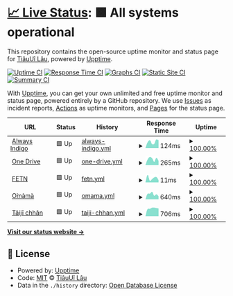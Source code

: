 # [📈 Live Status](https://uptime.tiaui.co): <!--live status--> **🟩 All systems operational**

This repository contains the open-source uptime monitor and status page for [TiâuUî Lâu](https://tiaui.co), powered by [Upptime](https://github.com/upptime/upptime).

[![Uptime CI](https://github.com/watain666/upptime/workflows/Uptime%20CI/badge.svg)](https://github.com/watain666/upptime/actions?query=workflow%3A%22Uptime+CI%22)
[![Response Time CI](https://github.com/watain666/upptime/workflows/Response%20Time%20CI/badge.svg)](https://github.com/watain666/upptime/actions?query=workflow%3A%22Response+Time+CI%22)
[![Graphs CI](https://github.com/watain666/upptime/workflows/Graphs%20CI/badge.svg)](https://github.com/watain666/upptime/actions?query=workflow%3A%22Graphs+CI%22)
[![Static Site CI](https://github.com/watain666/upptime/workflows/Static%20Site%20CI/badge.svg)](https://github.com/watain666/upptime/actions?query=workflow%3A%22Static+Site+CI%22)
[![Summary CI](https://github.com/watain666/upptime/workflows/Summary%20CI/badge.svg)](https://github.com/watain666/upptime/actions?query=workflow%3A%22Summary+CI%22)

With [Upptime](https://upptime.js.org), you can get your own unlimited and free uptime monitor and status page, powered entirely by a GitHub repository. We use [Issues](https://github.com/watain666/upptime/issues) as incident reports, [Actions](https://github.com/watain666/upptime/actions) as uptime monitors, and [Pages](https://uptime.tiaui.co) for the status page.

<!--start: status pages-->
<!-- This summary is generated by Upptime (https://github.com/upptime/upptime) -->
<!-- Do not edit this manually, your changes will be overwritten -->
<!-- prettier-ignore -->
| URL | Status | History | Response Time | Uptime |
| --- | ------ | ------- | ------------- | ------ |
| <img alt="" src="https://icons.duckduckgo.com/ip3/tiaui.co.ico" height="13"> [Always Indigo](https://tiaui.co) | 🟩 Up | [always-indigo.yml](https://github.com/watain666/upptime/commits/HEAD/history/always-indigo.yml) | <details><summary><img alt="Response time graph" src="./graphs/always-indigo/response-time-week.png" height="20"> 124ms</summary><br><a href="https://uptime.tiaui.co/history/always-indigo"><img alt="Response time 115" src="https://img.shields.io/endpoint?url=https%3A%2F%2Fraw.githubusercontent.com%2Fwatain666%2Fupptime%2FHEAD%2Fapi%2Falways-indigo%2Fresponse-time.json"></a><br><a href="https://uptime.tiaui.co/history/always-indigo"><img alt="24-hour response time 169" src="https://img.shields.io/endpoint?url=https%3A%2F%2Fraw.githubusercontent.com%2Fwatain666%2Fupptime%2FHEAD%2Fapi%2Falways-indigo%2Fresponse-time-day.json"></a><br><a href="https://uptime.tiaui.co/history/always-indigo"><img alt="7-day response time 124" src="https://img.shields.io/endpoint?url=https%3A%2F%2Fraw.githubusercontent.com%2Fwatain666%2Fupptime%2FHEAD%2Fapi%2Falways-indigo%2Fresponse-time-week.json"></a><br><a href="https://uptime.tiaui.co/history/always-indigo"><img alt="30-day response time 119" src="https://img.shields.io/endpoint?url=https%3A%2F%2Fraw.githubusercontent.com%2Fwatain666%2Fupptime%2FHEAD%2Fapi%2Falways-indigo%2Fresponse-time-month.json"></a><br><a href="https://uptime.tiaui.co/history/always-indigo"><img alt="1-year response time 115" src="https://img.shields.io/endpoint?url=https%3A%2F%2Fraw.githubusercontent.com%2Fwatain666%2Fupptime%2FHEAD%2Fapi%2Falways-indigo%2Fresponse-time-year.json"></a></details> | <details><summary><a href="https://uptime.tiaui.co/history/always-indigo">100.00%</a></summary><a href="https://uptime.tiaui.co/history/always-indigo"><img alt="All-time uptime 100.00%" src="https://img.shields.io/endpoint?url=https%3A%2F%2Fraw.githubusercontent.com%2Fwatain666%2Fupptime%2FHEAD%2Fapi%2Falways-indigo%2Fuptime.json"></a><br><a href="https://uptime.tiaui.co/history/always-indigo"><img alt="24-hour uptime 100.00%" src="https://img.shields.io/endpoint?url=https%3A%2F%2Fraw.githubusercontent.com%2Fwatain666%2Fupptime%2FHEAD%2Fapi%2Falways-indigo%2Fuptime-day.json"></a><br><a href="https://uptime.tiaui.co/history/always-indigo"><img alt="7-day uptime 100.00%" src="https://img.shields.io/endpoint?url=https%3A%2F%2Fraw.githubusercontent.com%2Fwatain666%2Fupptime%2FHEAD%2Fapi%2Falways-indigo%2Fuptime-week.json"></a><br><a href="https://uptime.tiaui.co/history/always-indigo"><img alt="30-day uptime 100.00%" src="https://img.shields.io/endpoint?url=https%3A%2F%2Fraw.githubusercontent.com%2Fwatain666%2Fupptime%2FHEAD%2Fapi%2Falways-indigo%2Fuptime-month.json"></a><br><a href="https://uptime.tiaui.co/history/always-indigo"><img alt="1-year uptime 100.00%" src="https://img.shields.io/endpoint?url=https%3A%2F%2Fraw.githubusercontent.com%2Fwatain666%2Fupptime%2FHEAD%2Fapi%2Falways-indigo%2Fuptime-year.json"></a></details>
| <img alt="" src="https://icons.duckduckgo.com/ip3/d.tiaui.co.ico" height="13"> [One Drive](https://d.tiaui.co/) | 🟩 Up | [one-drive.yml](https://github.com/watain666/upptime/commits/HEAD/history/one-drive.yml) | <details><summary><img alt="Response time graph" src="./graphs/one-drive/response-time-week.png" height="20"> 265ms</summary><br><a href="https://uptime.tiaui.co/history/one-drive"><img alt="Response time 509" src="https://img.shields.io/endpoint?url=https%3A%2F%2Fraw.githubusercontent.com%2Fwatain666%2Fupptime%2FHEAD%2Fapi%2Fone-drive%2Fresponse-time.json"></a><br><a href="https://uptime.tiaui.co/history/one-drive"><img alt="24-hour response time 282" src="https://img.shields.io/endpoint?url=https%3A%2F%2Fraw.githubusercontent.com%2Fwatain666%2Fupptime%2FHEAD%2Fapi%2Fone-drive%2Fresponse-time-day.json"></a><br><a href="https://uptime.tiaui.co/history/one-drive"><img alt="7-day response time 265" src="https://img.shields.io/endpoint?url=https%3A%2F%2Fraw.githubusercontent.com%2Fwatain666%2Fupptime%2FHEAD%2Fapi%2Fone-drive%2Fresponse-time-week.json"></a><br><a href="https://uptime.tiaui.co/history/one-drive"><img alt="30-day response time 733" src="https://img.shields.io/endpoint?url=https%3A%2F%2Fraw.githubusercontent.com%2Fwatain666%2Fupptime%2FHEAD%2Fapi%2Fone-drive%2Fresponse-time-month.json"></a><br><a href="https://uptime.tiaui.co/history/one-drive"><img alt="1-year response time 509" src="https://img.shields.io/endpoint?url=https%3A%2F%2Fraw.githubusercontent.com%2Fwatain666%2Fupptime%2FHEAD%2Fapi%2Fone-drive%2Fresponse-time-year.json"></a></details> | <details><summary><a href="https://uptime.tiaui.co/history/one-drive">100.00%</a></summary><a href="https://uptime.tiaui.co/history/one-drive"><img alt="All-time uptime 99.65%" src="https://img.shields.io/endpoint?url=https%3A%2F%2Fraw.githubusercontent.com%2Fwatain666%2Fupptime%2FHEAD%2Fapi%2Fone-drive%2Fuptime.json"></a><br><a href="https://uptime.tiaui.co/history/one-drive"><img alt="24-hour uptime 100.00%" src="https://img.shields.io/endpoint?url=https%3A%2F%2Fraw.githubusercontent.com%2Fwatain666%2Fupptime%2FHEAD%2Fapi%2Fone-drive%2Fuptime-day.json"></a><br><a href="https://uptime.tiaui.co/history/one-drive"><img alt="7-day uptime 100.00%" src="https://img.shields.io/endpoint?url=https%3A%2F%2Fraw.githubusercontent.com%2Fwatain666%2Fupptime%2FHEAD%2Fapi%2Fone-drive%2Fuptime-week.json"></a><br><a href="https://uptime.tiaui.co/history/one-drive"><img alt="30-day uptime 99.14%" src="https://img.shields.io/endpoint?url=https%3A%2F%2Fraw.githubusercontent.com%2Fwatain666%2Fupptime%2FHEAD%2Fapi%2Fone-drive%2Fuptime-month.json"></a><br><a href="https://uptime.tiaui.co/history/one-drive"><img alt="1-year uptime 99.65%" src="https://img.shields.io/endpoint?url=https%3A%2F%2Fraw.githubusercontent.com%2Fwatain666%2Fupptime%2FHEAD%2Fapi%2Fone-drive%2Fuptime-year.json"></a></details>
| <img alt="" src="https://icons.duckduckgo.com/ip3/null.ico" height="13"> [FETN](www.fetn.co) | 🟩 Up | [fetn.yml](https://github.com/watain666/upptime/commits/HEAD/history/fetn.yml) | <details><summary><img alt="Response time graph" src="./graphs/fetn/response-time-week.png" height="20"> 11ms</summary><br><a href="https://uptime.tiaui.co/history/fetn"><img alt="Response time 17" src="https://img.shields.io/endpoint?url=https%3A%2F%2Fraw.githubusercontent.com%2Fwatain666%2Fupptime%2FHEAD%2Fapi%2Ffetn%2Fresponse-time.json"></a><br><a href="https://uptime.tiaui.co/history/fetn"><img alt="24-hour response time 8" src="https://img.shields.io/endpoint?url=https%3A%2F%2Fraw.githubusercontent.com%2Fwatain666%2Fupptime%2FHEAD%2Fapi%2Ffetn%2Fresponse-time-day.json"></a><br><a href="https://uptime.tiaui.co/history/fetn"><img alt="7-day response time 11" src="https://img.shields.io/endpoint?url=https%3A%2F%2Fraw.githubusercontent.com%2Fwatain666%2Fupptime%2FHEAD%2Fapi%2Ffetn%2Fresponse-time-week.json"></a><br><a href="https://uptime.tiaui.co/history/fetn"><img alt="30-day response time 14" src="https://img.shields.io/endpoint?url=https%3A%2F%2Fraw.githubusercontent.com%2Fwatain666%2Fupptime%2FHEAD%2Fapi%2Ffetn%2Fresponse-time-month.json"></a><br><a href="https://uptime.tiaui.co/history/fetn"><img alt="1-year response time 17" src="https://img.shields.io/endpoint?url=https%3A%2F%2Fraw.githubusercontent.com%2Fwatain666%2Fupptime%2FHEAD%2Fapi%2Ffetn%2Fresponse-time-year.json"></a></details> | <details><summary><a href="https://uptime.tiaui.co/history/fetn">100.00%</a></summary><a href="https://uptime.tiaui.co/history/fetn"><img alt="All-time uptime 99.86%" src="https://img.shields.io/endpoint?url=https%3A%2F%2Fraw.githubusercontent.com%2Fwatain666%2Fupptime%2FHEAD%2Fapi%2Ffetn%2Fuptime.json"></a><br><a href="https://uptime.tiaui.co/history/fetn"><img alt="24-hour uptime 100.00%" src="https://img.shields.io/endpoint?url=https%3A%2F%2Fraw.githubusercontent.com%2Fwatain666%2Fupptime%2FHEAD%2Fapi%2Ffetn%2Fuptime-day.json"></a><br><a href="https://uptime.tiaui.co/history/fetn"><img alt="7-day uptime 100.00%" src="https://img.shields.io/endpoint?url=https%3A%2F%2Fraw.githubusercontent.com%2Fwatain666%2Fupptime%2FHEAD%2Fapi%2Ffetn%2Fuptime-week.json"></a><br><a href="https://uptime.tiaui.co/history/fetn"><img alt="30-day uptime 100.00%" src="https://img.shields.io/endpoint?url=https%3A%2F%2Fraw.githubusercontent.com%2Fwatain666%2Fupptime%2FHEAD%2Fapi%2Ffetn%2Fuptime-month.json"></a><br><a href="https://uptime.tiaui.co/history/fetn"><img alt="1-year uptime 99.86%" src="https://img.shields.io/endpoint?url=https%3A%2F%2Fraw.githubusercontent.com%2Fwatain666%2Fupptime%2FHEAD%2Fapi%2Ffetn%2Fuptime-year.json"></a></details>
| <img alt="" src="https://icons.duckduckgo.com/ip3/omama.to.ico" height="13"> [O͘màmà](https://omama.to/) | 🟩 Up | [omama.yml](https://github.com/watain666/upptime/commits/HEAD/history/omama.yml) | <details><summary><img alt="Response time graph" src="./graphs/omama/response-time-week.png" height="20"> 640ms</summary><br><a href="https://uptime.tiaui.co/history/omama"><img alt="Response time 830" src="https://img.shields.io/endpoint?url=https%3A%2F%2Fraw.githubusercontent.com%2Fwatain666%2Fupptime%2FHEAD%2Fapi%2Fomama%2Fresponse-time.json"></a><br><a href="https://uptime.tiaui.co/history/omama"><img alt="24-hour response time 363" src="https://img.shields.io/endpoint?url=https%3A%2F%2Fraw.githubusercontent.com%2Fwatain666%2Fupptime%2FHEAD%2Fapi%2Fomama%2Fresponse-time-day.json"></a><br><a href="https://uptime.tiaui.co/history/omama"><img alt="7-day response time 640" src="https://img.shields.io/endpoint?url=https%3A%2F%2Fraw.githubusercontent.com%2Fwatain666%2Fupptime%2FHEAD%2Fapi%2Fomama%2Fresponse-time-week.json"></a><br><a href="https://uptime.tiaui.co/history/omama"><img alt="30-day response time 1144" src="https://img.shields.io/endpoint?url=https%3A%2F%2Fraw.githubusercontent.com%2Fwatain666%2Fupptime%2FHEAD%2Fapi%2Fomama%2Fresponse-time-month.json"></a><br><a href="https://uptime.tiaui.co/history/omama"><img alt="1-year response time 830" src="https://img.shields.io/endpoint?url=https%3A%2F%2Fraw.githubusercontent.com%2Fwatain666%2Fupptime%2FHEAD%2Fapi%2Fomama%2Fresponse-time-year.json"></a></details> | <details><summary><a href="https://uptime.tiaui.co/history/omama">100.00%</a></summary><a href="https://uptime.tiaui.co/history/omama"><img alt="All-time uptime 98.40%" src="https://img.shields.io/endpoint?url=https%3A%2F%2Fraw.githubusercontent.com%2Fwatain666%2Fupptime%2FHEAD%2Fapi%2Fomama%2Fuptime.json"></a><br><a href="https://uptime.tiaui.co/history/omama"><img alt="24-hour uptime 100.00%" src="https://img.shields.io/endpoint?url=https%3A%2F%2Fraw.githubusercontent.com%2Fwatain666%2Fupptime%2FHEAD%2Fapi%2Fomama%2Fuptime-day.json"></a><br><a href="https://uptime.tiaui.co/history/omama"><img alt="7-day uptime 100.00%" src="https://img.shields.io/endpoint?url=https%3A%2F%2Fraw.githubusercontent.com%2Fwatain666%2Fupptime%2FHEAD%2Fapi%2Fomama%2Fuptime-week.json"></a><br><a href="https://uptime.tiaui.co/history/omama"><img alt="30-day uptime 96.06%" src="https://img.shields.io/endpoint?url=https%3A%2F%2Fraw.githubusercontent.com%2Fwatain666%2Fupptime%2FHEAD%2Fapi%2Fomama%2Fuptime-month.json"></a><br><a href="https://uptime.tiaui.co/history/omama"><img alt="1-year uptime 98.40%" src="https://img.shields.io/endpoint?url=https%3A%2F%2Fraw.githubusercontent.com%2Fwatain666%2Fupptime%2FHEAD%2Fapi%2Fomama%2Fuptime-year.json"></a></details>
| <img alt="" src="https://icons.duckduckgo.com/ip3/ji.taioan.org.ico" height="13"> [Tâijī chhân](https://ji.taioan.org/) | 🟩 Up | [taiji-chhan.yml](https://github.com/watain666/upptime/commits/HEAD/history/taiji-chhan.yml) | <details><summary><img alt="Response time graph" src="./graphs/taiji-chhan/response-time-week.png" height="20"> 706ms</summary><br><a href="https://uptime.tiaui.co/history/taiji-chhan"><img alt="Response time 767" src="https://img.shields.io/endpoint?url=https%3A%2F%2Fraw.githubusercontent.com%2Fwatain666%2Fupptime%2FHEAD%2Fapi%2Ftaiji-chhan%2Fresponse-time.json"></a><br><a href="https://uptime.tiaui.co/history/taiji-chhan"><img alt="24-hour response time 564" src="https://img.shields.io/endpoint?url=https%3A%2F%2Fraw.githubusercontent.com%2Fwatain666%2Fupptime%2FHEAD%2Fapi%2Ftaiji-chhan%2Fresponse-time-day.json"></a><br><a href="https://uptime.tiaui.co/history/taiji-chhan"><img alt="7-day response time 706" src="https://img.shields.io/endpoint?url=https%3A%2F%2Fraw.githubusercontent.com%2Fwatain666%2Fupptime%2FHEAD%2Fapi%2Ftaiji-chhan%2Fresponse-time-week.json"></a><br><a href="https://uptime.tiaui.co/history/taiji-chhan"><img alt="30-day response time 754" src="https://img.shields.io/endpoint?url=https%3A%2F%2Fraw.githubusercontent.com%2Fwatain666%2Fupptime%2FHEAD%2Fapi%2Ftaiji-chhan%2Fresponse-time-month.json"></a><br><a href="https://uptime.tiaui.co/history/taiji-chhan"><img alt="1-year response time 767" src="https://img.shields.io/endpoint?url=https%3A%2F%2Fraw.githubusercontent.com%2Fwatain666%2Fupptime%2FHEAD%2Fapi%2Ftaiji-chhan%2Fresponse-time-year.json"></a></details> | <details><summary><a href="https://uptime.tiaui.co/history/taiji-chhan">100.00%</a></summary><a href="https://uptime.tiaui.co/history/taiji-chhan"><img alt="All-time uptime 100.00%" src="https://img.shields.io/endpoint?url=https%3A%2F%2Fraw.githubusercontent.com%2Fwatain666%2Fupptime%2FHEAD%2Fapi%2Ftaiji-chhan%2Fuptime.json"></a><br><a href="https://uptime.tiaui.co/history/taiji-chhan"><img alt="24-hour uptime 100.00%" src="https://img.shields.io/endpoint?url=https%3A%2F%2Fraw.githubusercontent.com%2Fwatain666%2Fupptime%2FHEAD%2Fapi%2Ftaiji-chhan%2Fuptime-day.json"></a><br><a href="https://uptime.tiaui.co/history/taiji-chhan"><img alt="7-day uptime 100.00%" src="https://img.shields.io/endpoint?url=https%3A%2F%2Fraw.githubusercontent.com%2Fwatain666%2Fupptime%2FHEAD%2Fapi%2Ftaiji-chhan%2Fuptime-week.json"></a><br><a href="https://uptime.tiaui.co/history/taiji-chhan"><img alt="30-day uptime 100.00%" src="https://img.shields.io/endpoint?url=https%3A%2F%2Fraw.githubusercontent.com%2Fwatain666%2Fupptime%2FHEAD%2Fapi%2Ftaiji-chhan%2Fuptime-month.json"></a><br><a href="https://uptime.tiaui.co/history/taiji-chhan"><img alt="1-year uptime 100.00%" src="https://img.shields.io/endpoint?url=https%3A%2F%2Fraw.githubusercontent.com%2Fwatain666%2Fupptime%2FHEAD%2Fapi%2Ftaiji-chhan%2Fuptime-year.json"></a></details>

<!--end: status pages-->

[**Visit our status website →**](https://uptime.tiaui.co)

## 📄 License

- Powered by: [Upptime](https://github.com/upptime/upptime)
- Code: [MIT](./LICENSE) © [TiâuUî Lâu](https://tiaui.co)
- Data in the `./history` directory: [Open Database License](https://opendatacommons.org/licenses/odbl/1-0/)
